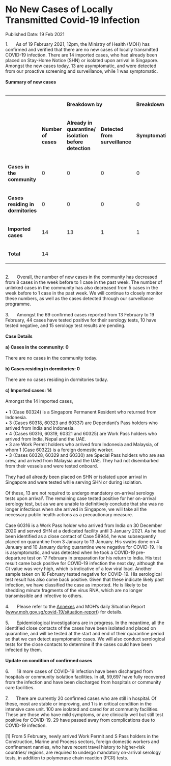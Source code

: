 <html>
    <meta http-equiv="Content-Type" content="text/html; charset=utf-8"/>
    <meta charset="utf-8"/>
    <title>No New Cases of Locally Transmitted Covid-19 Infection</title>
    <body><h1>No New Cases of Locally Transmitted Covid-19 Infection</h1>
    <p>Published Date: 19 Feb 2021</p> 1.&nbsp; &nbsp; &nbsp; As of 19 February 2021, 12pm, the Ministry of Health (MOH) has confirmed and verified that there are no new cases of locally transmitted COVID-19 infection. There are 14 imported cases, who had already been placed on Stay-Home Notice (SHN) or isolated upon arrival in Singapore. Amongst the new cases today, 13 are asymptomatic, and were detected from our proactive screening and surveillance, while 1 was symptomatic.&nbsp;&nbsp;<br><br><strong>Summary of new cases</strong><div><br><div dir="ltr" align="left"><table><colgroup><col width="129"><col width="60"><col width="16"><col width="96"><col width="96"><col width="16"><col width="96"><col width="96"></colgroup><tbody><tr><td><strong><br></strong></td><td><strong><br></strong></td><td colspan="2"><p dir="ltr"><strong>Breakdown by</strong></p></td><td colspan="2"><p dir="ltr"><strong>Breakdown by</strong></p></td></tr><tr><td><strong><br></strong></td><td><p dir="ltr"><strong>Number of cases</strong></p></td><td><p dir="ltr"><strong>Already in quarantine/ isolation before detection</strong></p></td><td><p dir="ltr"><strong>Detected from surveillance</strong></p></td><td><p dir="ltr"><strong>Symptomatic</strong></p></td><td><p dir="ltr"><strong>Asymptomatic</strong></p></td></tr><tr><td><p dir="ltr"><strong>Cases in the community</strong></p></td><td><p dir="ltr">0</p></td><td><p dir="ltr">0</p></td><td><p dir="ltr">0</p></td><td><p dir="ltr">0</p></td><td><p dir="ltr">0</p></td></tr><tr><td><p dir="ltr"><strong>Cases residing in dormitories</strong></p></td><td><p dir="ltr">0</p></td><td><p dir="ltr">0</p></td><td><p dir="ltr">0</p></td><td><p dir="ltr">0</p></td><td><p dir="ltr">0</p></td></tr><tr><td><p dir="ltr"><strong>Imported cases</strong></p></td><td><p dir="ltr">14</p></td><td><p dir="ltr">13</p></td><td><p dir="ltr">1</p></td><td><p dir="ltr">1</p></td><td><p dir="ltr">13</p></td></tr><tr><td><p dir="ltr"><strong>Total</strong></p></td><td><p dir="ltr">14</p></td><td><br></td><td><br></td><td><br></td><td><br></td></tr></tbody></table><br>2.&nbsp; &nbsp; &nbsp; Overall, the number of new cases in the community has decreased from 8 cases in the week before to 1 case in the past week. The number of unlinked cases in the community has also decreased from 5 cases in the week before to 1 case in the past week. We will continue to closely monitor these numbers, as well as the cases detected through our surveillance programme.<br><br>3.&nbsp; &nbsp; &nbsp; Amongst the 69 confirmed cases reported from 13 February to 19 February, 44 cases have tested positive for their serology tests, 10 have tested negative, and 15 serology test results are pending.<br><br><strong>Case Details</strong><br><br><strong>a) Cases in the community: 0</strong><br><br>There are no cases in the community today.&nbsp;<br><br><strong>b) Cases residing in dormitories: 0</strong><br><br>There are no cases residing in dormitories today.&nbsp;<br><br><strong>c) Imported cases: 14</strong><br><br>Amongst the 14 imported cases,&nbsp;<br><br>• 1 (Case 60324) is a Singapore Permanent Resident who returned from Indonesia.<br>• 3 (Cases 60318, 60323 and 60337) are Dependant’s Pass holders who arrived from India and Indonesia.<br>• 4 (Cases 60316, 60319, 60321 and 60325) are Work Pass holders who arrived from India, Nepal and the UAE.<br>• 3 are Work Permit holders who arrived from Indonesia and Malaysia, of whom 1 (Case 60322) is a foreign domestic worker.<br>• 3 (Cases 60328, 60329 and 60330) are Special Pass holders who are sea crew, and arrived from Malaysia and the UAE. They had not disembarked from their vessels and were tested onboard.&nbsp;<br><br>They had all already been placed on SHN or isolated upon arrival in Singapore and were tested while serving SHN or during isolation.&nbsp;<br><br>Of these, 13 are not required to undergo mandatory on-arrival serology tests upon arrival<span style="font-size: 10.8333px;"><sup>1</sup></span>. The remaining case tested positive for her on-arrival serology test, but as we are unable to definitively conclude that she was no longer infectious when she arrived in Singapore, we will take all the necessary public health actions as a precautionary measure.<br><br>Case 60316 is a Work Pass holder who arrived from India on 30 December 2020 and served SHN at a dedicated facility until 3 January 2021. As he had been identified as a close contact of Case 58944, he was subsequently placed on quarantine from 3 January to 13 January. His swabs done on 4 January and 10 January during quarantine were negative for COVID-19. He is asymptomatic, and was detected when he took a COVID-19 pre-departure test on 17 February in preparation for his return to India. His test result came back positive for COVID-19 infection the next day, although the Ct value was very high, which is indicative of a low viral load. Another sample taken on 18 February tested negative for COVID-19. His serological test result has also come back positive. Given that these indicate likely past infection, we have classified the case as imported. He is likely to be shedding minute fragments of the virus RNA, which are no longer transmissible and infective to others.<br><br>4.&nbsp; &nbsp; &nbsp; Please refer to the <a href="/docs/librariesprovider5/pressroom/press-releases/annexes---19-feb-2021.pdf?sfvrsn=a7d52902_2" title="Annexes">Annexes</a>&nbsp;and MOH’s daily Situation Report (<a href="https://www.moh.gov.sg/covid-19/situation-report" title="" class="" target="">www.moh.gov.sg/covid-19/situation-report</a>) for details.&nbsp;<br><br>5.&nbsp; &nbsp; &nbsp; Epidemiological investigations are in progress. In the meantime, all the identified close contacts of the cases have been isolated and placed on quarantine, and will be tested at the start and end of their quarantine period so that we can detect asymptomatic cases. We will also conduct serological tests for the close contacts to determine if the cases could have been infected by them.<br><br><strong>Update on condition of confirmed cases</strong><br><br>6.&nbsp; &nbsp; &nbsp; 18 more cases of COVID-19 infection have been discharged from hospitals or community isolation facilities. In all, 59,697 have fully recovered from the infection and have been discharged from hospitals or community care facilities.&nbsp;<br><br>7.&nbsp; &nbsp; &nbsp; There are currently 20 confirmed cases who are still in hospital. Of these, most are stable or improving, and 1 is in critical condition in the intensive care unit. 100 are isolated and cared for at community facilities. These are those who have mild symptoms, or are clinically well but still test positive for COVID-19. 29 have passed away from complications due to COVID-19 infection.<br><br>[1]&nbsp;From 5 February, newly arrived Work Permit and S Pass holders in the Construction, Marine and Process sectors, foreign domestic workers and confinement nannies, who have recent travel history to higher-risk countries/ regions, are required to undergo mandatory on-arrival serology tests, in addition to polymerase chain reaction (PCR) tests.</div></div></body>
</html>